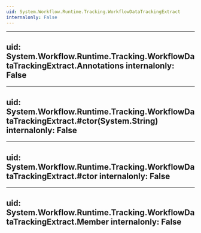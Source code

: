 ```yaml
---
uid: System.Workflow.Runtime.Tracking.WorkflowDataTrackingExtract
internalonly: False
---
```


---
uid: System.Workflow.Runtime.Tracking.WorkflowDataTrackingExtract.Annotations
internalonly: False
---

---
uid: System.Workflow.Runtime.Tracking.WorkflowDataTrackingExtract.#ctor(System.String)
internalonly: False
---

---
uid: System.Workflow.Runtime.Tracking.WorkflowDataTrackingExtract.#ctor
internalonly: False
---

---
uid: System.Workflow.Runtime.Tracking.WorkflowDataTrackingExtract.Member
internalonly: False
---
